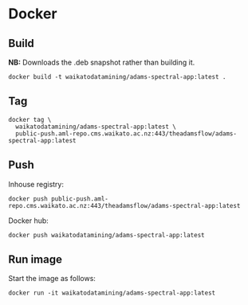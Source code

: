 # Docker

## Build

**NB:** Downloads the .deb snapshot rather than building it. 

```
docker build -t waikatodatamining/adams-spectral-app:latest .
```

## Tag

```
docker tag \
  waikatodatamining/adams-spectral-app:latest \
  public-push.aml-repo.cms.waikato.ac.nz:443/theadamsflow/adams-spectral-app:latest
```

## Push

Inhouse registry:

```
docker push public-push.aml-repo.cms.waikato.ac.nz:443/theadamsflow/adams-spectral-app:latest
```

Docker hub:

```
docker push waikatodatamining/adams-spectral-app:latest
```


## Run image

Start the image as follows:

```
docker run -it waikatodatamining/adams-spectral-app:latest 
```
